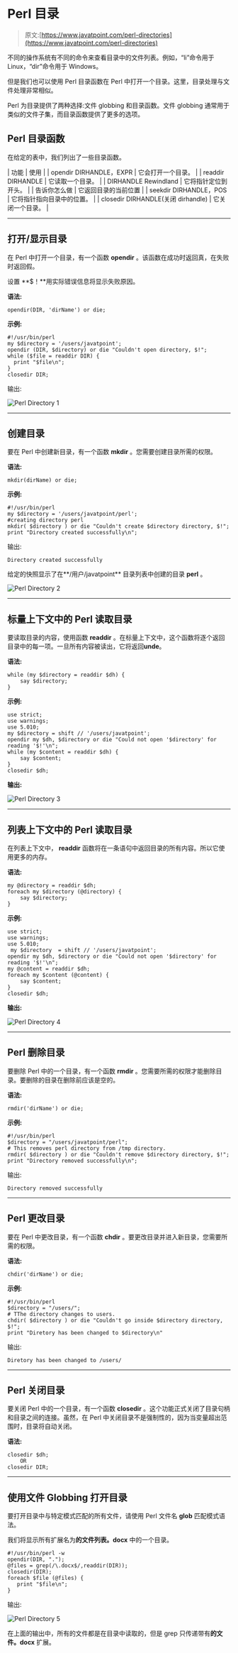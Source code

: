 # Perl 目录

> 原文:[https://www.javatpoint.com/perl-directories](https://www.javatpoint.com/perl-directories)

不同的操作系统有不同的命令来查看目录中的文件列表。例如，“li”命令用于 Linux，“dir”命令用于 Windows。

但是我们也可以使用 Perl 目录函数在 Perl 中打开一个目录。这里，目录处理与文件处理非常相似。

Perl 为目录提供了两种选择:文件 globbing 和目录函数。文件 globbing 通常用于类似的文件子集，而目录函数提供了更多的选项。

## Perl 目录函数

在给定的表中，我们列出了一些目录函数。

| 功能 | 使用 |
| opendir DIRHANDLE，EXPR | 它会打开一个目录。 |
| readdir DIRHANDLE | 它读取一个目录。 |
| DIRHANDLE Rewindland | 它将指针定位到开头。 |
| 告诉你怎么做 | 它返回目录的当前位置 |
| seekdir DIRHANDLE，POS | 它将指针指向目录中的位置。 |
| closedir DIRHANDLE(关闭 dirhandle) | 它关闭一个目录。 |

* * *

## 打开/显示目录

在 Perl 中打开一个目录，有一个函数 **opendir** 。该函数在成功时返回真，在失败时返回假。

设置 **$！**用实际错误信息将显示失败原因。

**语法:**

```
opendir(DIR, 'dirName') or die;

```

**示例:**

```
#!/usr/bin/perl
my $directory = '/users/javatpoint';
opendir (DIR, $directory) or die "Couldn't open directory, $!";
while ($file = readdir DIR) {
  print "$file\n";
}
closedir DIR;

```

输出:

![Perl Directory 1](../Images/0ef3d45c4e991d371bd5cd4f94b5bc5c.png)

* * *

## 创建目录

要在 Perl 中创建新目录，有一个函数 **mkdir** 。您需要创建目录所需的权限。

**语法:**

```
mkdir(dirName) or die;

```

**示例:**

```
#!/usr/bin/perl
my $directory = '/users/javatpoint/perl';
#creating directory perl
mkdir( $directory ) or die "Couldn't create $directory directory, $!";
print "Directory created successfully\n";

```

输出:

```
Directory created successfully

```

给定的快照显示了在**/用户/javatpoint** 目录列表中创建的目录 **perl** 。

![Perl Directory 2](../Images/913f71d7883445045a0006bbc9d23e5c.png)

* * *

## 标量上下文中的 Perl 读取目录

要读取目录的内容，使用函数 **readdir** 。在标量上下文中，这个函数将逐个返回目录中的每一项。一旦所有内容被读出，它将返回**unde**。

**语法:**

```
while (my $directory = readdir $dh) {
    say $directory;
}

```

**示例:**

```
use strict;
use warnings;
use 5.010;
my $directory = shift // '/users/javatpoint';
opendir my $dh, $directory or die "Could not open '$directory' for reading '$!'\n";
while (my $content = readdir $dh) {
    say $content;
}
closedir $dh;

```

**输出:**

![Perl Directory 3](../Images/0688db2b9f7143ff2243cd97ebf815bf.png)

* * *

## 列表上下文中的 Perl 读取目录

在列表上下文中， **readdir** 函数将在一条语句中返回目录的所有内容。所以它使用更多的内存。

**语法:**

```
my @directory = readdir $dh;
foreach my $directory (@directory) {
    say $directory;
}

```

**示例:**

```
use strict;
use warnings;
use 5.010;
 my $directory  = shift // '/users/javatpoint';
opendir my $dh, $directory or die "Could not open '$directory' for reading '$!'\n";
my @content = readdir $dh;
foreach my $content (@content) {
    say $content;
}
closedir $dh;

```

**输出:**

![Perl Directory 4](../Images/ddee403583549e98c7ef125c997c82cf.png)

* * *

## Perl 删除目录

要删除 Perl 中的一个目录，有一个函数 **rmdir** 。您需要所需的权限才能删除目录。要删除的目录在删除前应该是空的。

**语法:**

```
rmdir('dirName') or die;

```

**示例:**

```
#!/usr/bin/perl
$directory = "/users/javatpoint/perl";
# This removes perl directory from /tmp directory.
rmdir( $directory ) or die "Couldn't remove $directory directory, $!";
print "Directory removed successfully\n";

```

输出:

```
Directory removed successfully

```

* * *

## Perl 更改目录

要在 Perl 中更改目录，有一个函数 **chdir** 。要更改目录并进入新目录，您需要所需的权限。

**语法:**

```
chdir('dirName') or die;

```

**示例:**

```
#!/usr/bin/perl
$directory = "/users/";
# TThe directory changes to users.
chdir( $directory ) or die "Couldn't go inside $directory directory, $!";
print "Diretory has been changed to $directory\n"

```

输出:

```
Diretory has been changed to /users/

```

* * *

## Perl 关闭目录

要关闭 Perl 中的一个目录，有一个函数 **closedir** 。这个功能正式关闭了目录句柄和目录之间的连接。虽然，在 Perl 中关闭目录不是强制性的，因为当变量超出范围时，目录将自动关闭。

**语法:**

```
closedir $dh;
	OR
closedir DIR;

```

* * *

## 使用文件 Globbing 打开目录

要打开目录中与特定模式匹配的所有文件，请使用 Perl 文件名 **glob** 匹配模式语法。

我们将显示所有扩展名为**的文件列表。docx** 中的一个目录。

```
#!/usr/bin/perl -w
opendir(DIR, ".");
@files = grep(/\.docx$/,readdir(DIR));
closedir(DIR);
foreach $file (@files) {
   print "$file\n";
}

```

输出:

![Perl Directory 5](../Images/d6768589759fe76bc700f16a7c523f64.png)

在上面的输出中，所有的文件都是在目录中读取的，但是 grep 只传递带有**的文件。docx** 扩展。